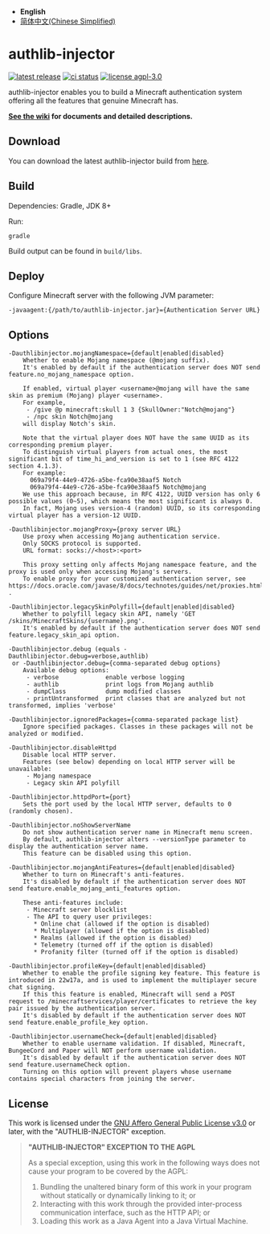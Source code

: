  * **English**
 * [简体中文(Chinese Simplified)](https://github.com/yushijinhun/authlib-injector/blob/develop/README.md)

# authlib-injector
[![latest release](https://img.shields.io/github/v/tag/yushijinhun/authlib-injector?color=yellow&include_prereleases&label=version&sort=semver&style=flat-square)](https://github.com/yushijinhun/authlib-injector/releases)
[![ci status](https://img.shields.io/github/workflow/status/yushijinhun/authlib-injector/CI?style=flat-square)](https://github.com/yushijinhun/authlib-injector/actions?query=workflow%3ACI)
[![license agpl-3.0](https://img.shields.io/badge/license-AGPL--3.0-blue.svg?style=flat-square)](https://github.com/yushijinhun/authlib-injector/blob/develop/LICENSE)

authlib-injector enables you to build a Minecraft authentication system offering all the features that genuine Minecraft has.

**[See the wiki](https://github.com/yushijinhun/authlib-injector/wiki) for documents and detailed descriptions.**

## Download
You can download the latest authlib-injector build from [here](https://authlib-injector.yushi.moe/).

## Build
Dependencies: Gradle, JDK 8+

Run:
```
gradle
```
Build output can be found in `build/libs`.

## Deploy
Configure Minecraft server with the following JVM parameter:
```
-javaagent:{/path/to/authlib-injector.jar}={Authentication Server URL}
```

## Options
```
-Dauthlibinjector.mojangNamespace={default|enabled|disabled}
    Whether to enable Mojang namespace (@mojang suffix).
    It's enabled by default if the authentication server does NOT send feature.no_mojang_namespace option.

    If enabled, virtual player <username>@mojang will have the same skin as premium (Mojang) player <username>.
    For example,
     - /give @p minecraft:skull 1 3 {SkullOwner:"Notch@mojang"}
     - /npc skin Notch@mojang
    will display Notch's skin.

    Note that the virtual player does NOT have the same UUID as its corresponding premium player.
    To distinguish virtual players from actual ones, the most significant bit of time_hi_and_version is set to 1 (see RFC 4122 section 4.1.3).
    For example:
      069a79f4-44e9-4726-a5be-fca90e38aaf5 Notch
      069a79f4-44e9-c726-a5be-fca90e38aaf5 Notch@mojang
    We use this approach because, in RFC 4122, UUID version has only 6 possible values (0~5), which means the most significant is always 0.
    In fact, Mojang uses version-4 (random) UUID, so its corresponding virtual player has a version-12 UUID.

-Dauthlibinjector.mojangProxy={proxy server URL}
    Use proxy when accessing Mojang authentication service.
    Only SOCKS protocol is supported.
    URL format: socks://<host>:<port>

    This proxy setting only affects Mojang namespace feature, and the proxy is used only when accessing Mojang's servers.
    To enable proxy for your customized authentication server, see https://docs.oracle.com/javase/8/docs/technotes/guides/net/proxies.html .

-Dauthlibinjector.legacySkinPolyfill={default|enabled|disabled}
    Whether to polyfill legacy skin API, namely 'GET /skins/MinecraftSkins/{username}.png'.
    It's enabled by default if the authentication server does NOT send feature.legacy_skin_api option.

-Dauthlibinjector.debug (equals -Dauthlibinjector.debug=verbose,authlib)
 or -Dauthlibinjector.debug={comma-separated debug options}
    Available debug options:
     - verbose             enable verbose logging
     - authlib             print logs from Mojang authlib
     - dumpClass           dump modified classes
     - printUntransformed  print classes that are analyzed but not transformed, implies 'verbose'

-Dauthlibinjector.ignoredPackages={comma-separated package list}
    Ignore specified packages. Classes in these packages will not be analyzed or modified.

-Dauthlibinjector.disableHttpd
    Disable local HTTP server.
    Features (see below) depending on local HTTP server will be unavailable:
     - Mojang namespace
     - Legacy skin API polyfill

-Dauthlibinjector.httpdPort={port}
    Sets the port used by the local HTTP server, defaults to 0 (randomly chosen).

-Dauthlibinjector.noShowServerName
    Do not show authentication server name in Minecraft menu screen.
    By default, authlib-injector alters --versionType parameter to display the authentication server name.
    This feature can be disabled using this option.

-Dauthlibinjector.mojangAntiFeatures={default|enabled|disabled}
    Whether to turn on Minecraft's anti-features.
    It's disabled by default if the authentication server does NOT send feature.enable_mojang_anti_features option.

    These anti-features include:
     - Minecraft server blocklist
     - The API to query user privileges:
       * Online chat (allowed if the option is disabled)
       * Multiplayer (allowed if the option is disabled)
       * Realms (allowed if the option is disabled)
       * Telemetry (turned off if the option is disabled)
       * Profanity filter (turned off if the option is disabled)

-Dauthlibinjector.profileKey={default|enabled|disabled}
    Whether to enable the profile signing key feature. This feature is introduced in 22w17a, and is used to implement the multiplayer secure chat signing.
    If this this feature is enabled, Minecraft will send a POST request to /minecraftservices/player/certificates to retrieve the key pair issued by the authentication server.
    It's disabled by default if the authentication server does NOT send feature.enable_profile_key option.

-Dauthlibinjector.usernameCheck={default|enabled|disabled}
    Whether to enable username validation. If disabled, Minecraft, BungeeCord and Paper will NOT perform username validation.
    It's disabled by default if the authentication server does NOT send feature.usernameCheck option.
    Turning on this option will prevent players whose username contains special characters from joining the server.
```

## License
This work is licensed under the [GNU Affero General Public License v3.0](https://github.com/yushijinhun/authlib-injector/blob/develop/LICENSE) or later, with the "AUTHLIB-INJECTOR" exception.

> **"AUTHLIB-INJECTOR" EXCEPTION TO THE AGPL**
>
> As a special exception, using this work in the following ways does not cause your program to be covered by the AGPL:
> 1. Bundling the unaltered binary form of this work in your program without statically or dynamically linking to it; or
> 2. Interacting with this work through the provided inter-process communication interface, such as the HTTP API; or
> 3. Loading this work as a Java Agent into a Java Virtual Machine.
